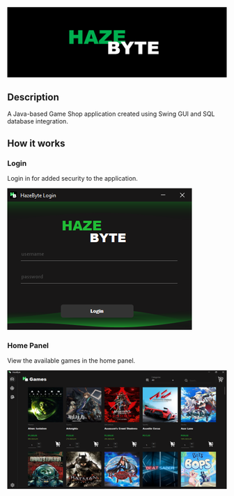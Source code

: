 <div align="center">
  <img src="HazeByteBanner.png" alt="Haze Byte"/>
</div>

<h2>Description</h2>
<p>A Java-based Game Shop application created using Swing GUI and SQL database integration.</p>


<h2>How it works</h2>

<h3>Login</h3>
<p>Login in for added security to the application.</p>
<img src="screenshots/login.png" alt="Login"/>

<h3>Home Panel</h3>
<p>View the available games in the home panel.</p>
<img src="screenshots/home.png" alt="Home"/>
